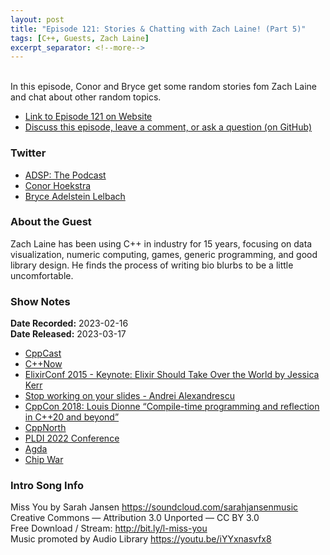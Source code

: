 ```yaml
---
layout: post
title: "Episode 121: Stories & Chatting with Zach Laine! (Part 5)"
tags: [C++, Guests, Zach Laine]
excerpt_separator: <!--more-->
---
```


<div id="buzzsprout-player-12459922"></div><script src="https://www.buzzsprout.com/1501960/12459922-episode-121-stories-chatting-with-zach-laine-part-5.js?container_id=buzzsprout-player-12459922&player=small" type="text/javascript" charset="utf-8"></script>

<br>In this episode, Conor and Bryce get some random stories fom Zach Laine and chat about other random topics.
 
<!--more-->

* [Link to Episode 121 on Website](https://adspthepodcast.com/2023/03/17/Episode-121.html)
* [Discuss this episode, leave a comment, or ask a question (on GitHub)](https://github.com/codereport/adsp2/discussions/12)

### Twitter
 
* [ADSP: The Podcast](https://twitter.com/adspthepodcast)
* [Conor Hoekstra](https://twitter.com/code_report)
* [Bryce Adelstein Lelbach](https://twitter.com/blelbach)

### About the Guest

Zach Laine has been using C++ in industry for 15 years, focusing on data visualization, numeric computing, games, generic programming, and good library design. He finds the process of writing bio blurbs to be a little uncomfortable.

### Show Notes
 
**Date Recorded:** 2023-02-16 <br>
**Date Released:** 2023-03-17

* [CppCast](https://cppcast.com/)
* [C++Now](https://cppnow.org/)
* [ElixirConf 2015 - Keynote: Elixir Should Take Over the World by Jessica Kerr](https://www.youtube.com/watch?v=X25xOhntr6s)
* [Stop working on your slides - Andrei Alexandrescu](https://www.youtube.com/watch?v=4KSX9ZEE5-o)
* [CppCon 2018: Louis Dionne “Compile-time programming and reflection in C++20 and beyond”](https://www.youtube.com/watch?v=CRDNPwXDVp0)
* [CppNorth](https://cppnorth.ca/)
* [PLDI 2022 Conference](https://pldi22.sigplan.org/)
* [Agda](https://en.wikipedia.org/wiki/Agda_(programming_language))
* [Chip War](https://www.amazon.com/Chip-War-Worlds-Critical-Technology/dp/1982172002)

### Intro Song Info
 
Miss You by Sarah Jansen https://soundcloud.com/sarahjansenmusic<br>
Creative Commons — Attribution 3.0 Unported — CC BY 3.0<br>
Free Download / Stream: http://bit.ly/l-miss-you<br>
Music promoted by Audio Library https://youtu.be/iYYxnasvfx8<br>

